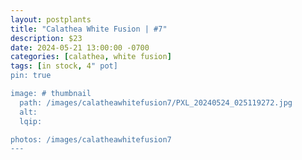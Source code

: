```yaml
---
layout: postplants
title: "Calathea White Fusion | #7"
description: $23
date: 2024-05-21 13:00:00 -0700
categories: [calathea, white fusion]
tags: [in stock, 4" pot]
pin: true

image: # thumbnail
  path: /images/calatheawhitefusion7/PXL_20240524_025119272.jpg
  alt:
  lqip:

photos: /images/calatheawhitefusion7
---
```

